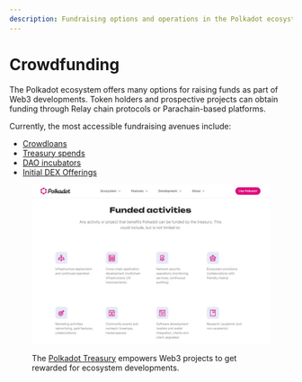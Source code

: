 ```yaml
---
description: Fundraising options and operations in the Polkadot ecosystem.
---
```


# Crowdfunding

The Polkadot ecosystem offers many options for raising funds as part of Web3 developments. Token holders and prospective projects can obtain funding through Relay chain protocols or Parachain-based platforms.

Currently, the most accessible fundraising avenues include:

* [Crowdloans](crowdloans.md)
* [Treasury spends](treasury-spends.md)
* [DAO incubators](dao-incubators.md)
* [Initial DEX Offerings](initial-dex-offerings.md)

<figure><img src="../../../.gitbook/assets/O_Crowdfunding.JPG" alt="The Polkadot Treasury can be used by Web3 projects to fund their developments."><figcaption><p>The <a href="https://polkadot.network/ecosystem/treasury/">Polkadot Treasury</a> empowers Web3 projects to get rewarded for ecosystem developments.</p></figcaption></figure>

